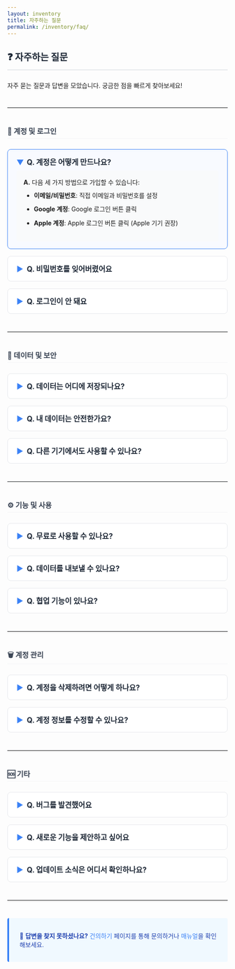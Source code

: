 ```yaml
---
layout: inventory
title: 자주하는 질문
permalink: /inventory/faq/
---
```


## ❓ 자주하는 질문

자주 묻는 질문과 답변을 모았습니다. 궁금한 점을 빠르게 찾아보세요!

---

### 📱 계정 및 로그인

<details open>
<summary><strong>Q. 계정은 어떻게 만드나요?</strong></summary>
<div style="padding: 1rem; background: #f9fafb; margin-top: .5rem; border-radius: 4px;">
<strong>A.</strong> 다음 세 가지 방법으로 가입할 수 있습니다:
<ul>
<li><strong>이메일/비밀번호</strong>: 직접 이메일과 비밀번호를 설정</li>
<li><strong>Google 계정</strong>: Google 로그인 버튼 클릭</li>
<li><strong>Apple 계정</strong>: Apple 로그인 버튼 클릭 (Apple 기기 권장)</li>
</ul>
</div>
</details>

<details>
<summary><strong>Q. 비밀번호를 잊어버렸어요</strong></summary>
<div style="padding: 1rem; background: #f9fafb; margin-top: .5rem; border-radius: 4px;">
<strong>A.</strong> 현재 비밀번호 재설정 기능을 준비 중입니다. 임시 해결 방법:
<ul>
<li>소셜 로그인(Google/Apple)을 사용하세요</li>
<li>또는 <a href="/inventory/suggest/">건의하기</a>를 통해 문의해주세요</li>
</ul>
</div>
</details>

<details>
<summary><strong>Q. 로그인이 안 돼요</strong></summary>
<div style="padding: 1rem; background: #f9fafb; margin-top: .5rem; border-radius: 4px;">
<strong>A.</strong> 다음을 확인해보세요:
<ol>
<li>이메일과 비밀번호가 정확한지 확인</li>
<li>소셜 로그인의 경우 팝업 차단 해제</li>
<li>브라우저 쿠키 허용 설정 확인</li>
<li>시크릿 모드/프라이빗 브라우징이 아닌지 확인</li>
</ol>
</div>
</details>

---

### 💾 데이터 및 보안

<details>
<summary><strong>Q. 데이터는 어디에 저장되나요?</strong></summary>
<div style="padding: 1rem; background: #f9fafb; margin-top: .5rem; border-radius: 4px;">
<strong>A.</strong> Firebase 클라우드에 안전하게 저장됩니다.
<ul>
<li>Google의 보안 인프라 사용</li>
<li>데이터 암호화 전송 (HTTPS)</li>
<li>정기적인 백업 수행</li>
</ul>
자세한 내용은 <a href="/inventory/privacy/">개인정보 처리방침</a>을 참고하세요.
</div>
</details>

<details>
<summary><strong>Q. 내 데이터는 안전한가요?</strong></summary>
<div style="padding: 1rem; background: #f9fafb; margin-top: .5rem; border-radius: 4px;">
<strong>A.</strong> 네, 다음과 같은 보안 조치를 취하고 있습니다:
<ul>
<li>🔐 비밀번호 암호화 저장</li>
<li>🔒 HTTPS 보안 연결</li>
<li>🛡️ Firebase 보안 규칙 적용</li>
<li>🔑 OAuth 2.0 인증 표준 사용</li>
</ul>
</div>
</details>

<details>
<summary><strong>Q. 다른 기기에서도 사용할 수 있나요?</strong></summary>
<div style="padding: 1rem; background: #f9fafb; margin-top: .5rem; border-radius: 4px;">
<strong>A.</strong> 네! 같은 계정으로 로그인하면 모든 데이터가 자동으로 동기화됩니다.
<ul>
<li>PC, 노트북, 태블릿, 스마트폰 모두 지원</li>
<li>실시간 동기화</li>
<li>오프라인 접속 시 자동 동기화 대기</li>
</ul>
</div>
</details>

---

### ⚙️ 기능 및 사용

<details>
<summary><strong>Q. 무료로 사용할 수 있나요?</strong></summary>
<div style="padding: 1rem; background: #f9fafb; margin-top: .5rem; border-radius: 4px;">
<strong>A.</strong> 네, 현재 모든 기능을 무료로 제공하고 있습니다.
</div>
</details>

<details>
<summary><strong>Q. 데이터를 내보낼 수 있나요?</strong></summary>
<div style="padding: 1rem; background: #f9fafb; margin-top: .5rem; border-radius: 4px;">
<strong>A.</strong> 데이터 내보내기 기능은 v1.2.0 업데이트에서 추가될 예정입니다.
<ul>
<li>CSV 형식 지원</li>
<li>JSON 형식 지원</li>
<li>Excel 호환 형식 지원</li>
</ul>
</div>
</details>

<details>
<summary><strong>Q. 협업 기능이 있나요?</strong></summary>
<div style="padding: 1rem; background: #f9fafb; margin-top: .5rem; border-radius: 4px;">
<strong>A.</strong> 현재는 개인 사용자용으로 제공되며, 협업 기능은 향후 업데이트에서 추가될 예정입니다.
</div>
</details>

---

### 🗑️ 계정 관리

<details>
<summary><strong>Q. 계정을 삭제하려면 어떻게 하나요?</strong></summary>
<div style="padding: 1rem; background: #f9fafb; margin-top: .5rem; border-radius: 4px;">
<strong>A.</strong> 다음 단계를 따라주세요:
<ol>
<li>상단 메뉴에서 <strong>계정</strong> 클릭</li>
<li>페이지 하단의 <strong>계정 삭제</strong> 버튼 클릭</li>
<li>2단계 확인 절차 진행</li>
<li>모든 데이터가 영구 삭제됩니다</li>
</ol>
⚠️ <strong>주의</strong>: 삭제된 데이터는 복구할 수 없습니다!
</div>
</details>

<details>
<summary><strong>Q. 계정 정보를 수정할 수 있나요?</strong></summary>
<div style="padding: 1rem; background: #f9fafb; margin-top: .5rem; border-radius: 4px;">
<strong>A.</strong> 현재 이메일 주소는 변경할 수 없습니다. 프로필 정보 수정 기능은 향후 추가될 예정입니다.
</div>
</details>

---

### 🆘 기타

<details>
<summary><strong>Q. 버그를 발견했어요</strong></summary>
<div style="padding: 1rem; background: #f9fafb; margin-top: .5rem; border-radius: 4px;">
<strong>A.</strong> <a href="/inventory/bug-report/">버그 리포트</a> 페이지에서 신고해주세요. 빠르게 확인하고 수정하겠습니다!
</div>
</details>

<details>
<summary><strong>Q. 새로운 기능을 제안하고 싶어요</strong></summary>
<div style="padding: 1rem; background: #f9fafb; margin-top: .5rem; border-radius: 4px;">
<strong>A.</strong> 언제든지 환영합니다! <a href="/inventory/suggest/">건의하기</a> 페이지에서 아이디어를 공유해주세요.
</div>
</details>

<details>
<summary><strong>Q. 업데이트 소식은 어디서 확인하나요?</strong></summary>
<div style="padding: 1rem; background: #f9fafb; margin-top: .5rem; border-radius: 4px;">
<strong>A.</strong> <a href="/inventory/changelog/">버전 로그</a> 페이지에서 모든 업데이트 내역을 확인할 수 있습니다.
</div>
</details>

---

> 💬 **답변을 찾지 못하셨나요?** [건의하기](/inventory/suggest/) 페이지를 통해 문의하거나 [매뉴얼](/inventory/manual/)을 확인해보세요.

<style>
h2 { color: #1f2937; border-bottom: 2px solid #e5e7eb; padding-bottom: .5rem; margin-bottom: 1.5rem; }
h3 { color: #374151; margin-top: 2.5rem; margin-bottom: 1.5rem; padding-bottom: .3rem; border-bottom: 1px solid #f3f4f6; }
details { 
  background: white; 
  border: 1px solid #e5e7eb; 
  border-radius: 8px; 
  padding: 1rem 1.25rem; 
  margin-bottom: 1rem; 
  cursor: pointer;
  transition: all 0.2s;
}
details:hover { 
  border-color: #3b82f6; 
  box-shadow: 0 2px 4px rgba(0,0,0,0.05);
}
details[open] { 
  border-color: #3b82f6; 
  background: #f8faff;
}
summary { 
  font-size: 1.05rem; 
  color: #1f2937;
  user-select: none;
  outline: none;
  list-style: none;
}
summary::-webkit-details-marker {
  display: none;
}
summary::before {
  content: '▶';
  display: inline-block;
  margin-right: .5rem;
  color: #3b82f6;
  transition: transform 0.2s;
}
details[open] summary::before {
  transform: rotate(90deg);
}
ul, ol { line-height: 1.8; margin-top: .5rem; }
li { margin-bottom: .4rem; }
hr { border: none; border-top: 1px solid #e5e7eb; margin: 2.5rem 0; }
blockquote { background: #f0f9ff; border-left: 4px solid #3b82f6; padding: 1rem 1.5rem; margin: 1.5rem 0; border-radius: 4px; color: #1e40af; }
a { color: #3b82f6; text-decoration: none; }
a:hover { text-decoration: underline; }
</style>
